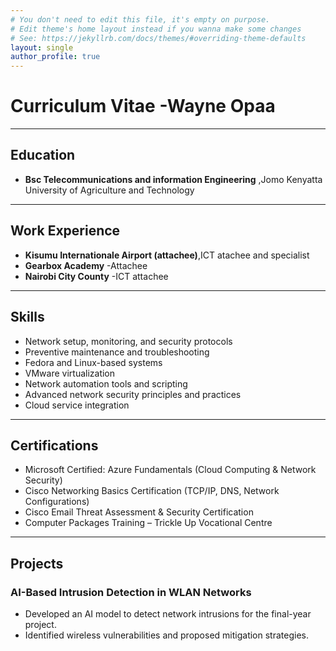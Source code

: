 ```yaml
---
# You don't need to edit this file, it's empty on purpose.
# Edit theme's home layout instead if you wanna make some changes
# See: https://jekyllrb.com/docs/themes/#overriding-theme-defaults
layout: single
author_profile: true
---
```


# Curriculum Vitae -Wayne Opaa


---

## Education
- **Bsc Telecommunications and information Engineering** ,Jomo Kenyatta University of Agriculture and Technology
    

---

## Work Experience 
- **Kisumu Internationale Airport (attachee)**,ICT atachee and specialist
- **Gearbox Academy** -Attachee
- **Nairobi City County** -ICT attachee

---
## Skills
- Network setup, monitoring, and security protocols
- Preventive maintenance and troubleshooting
- Fedora and Linux-based systems
- VMware virtualization
- Network automation tools and scripting
- Advanced network security principles and practices
- Cloud service integration

---

## Certifications
- Microsoft Certified: Azure Fundamentals (Cloud Computing & Network Security) 
- Cisco Networking Basics Certification (TCP/IP, DNS, Network Configurations) 
- Cisco Email Threat Assessment & Security Certification 
- Computer Packages Training – Trickle Up Vocational Centre

-------


## Projects 
 ###  __AI-Based Intrusion Detection in WLAN Networks__
   -  Developed an AI model to detect network intrusions for the final-year project.
   -  Identified wireless vulnerabilities and proposed mitigation strategies.
